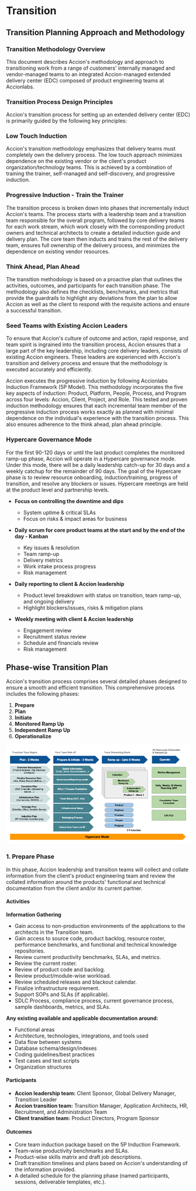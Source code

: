 # Transition

## Transition Planning Approach and Methodology

### Transition Methodology Overview

This document describes Accion's methodology and approach to transitioning work from a range of customers' internally managed and vendor-managed teams to an integrated Accion-managed extended delivery center (EDC) composed of product engineering teams at Accionlabs.

### Transition Process Design Principles

Accion's transition process for setting up an extended delivery center (EDC) is primarily guided by the following key principles:

### Low Touch Induction

Accion's transition methodology emphasizes that delivery teams must completely own the delivery process. The low touch approach minimizes dependence on the existing vendor or the client's product organization/technology teams. This is achieved by a combination of training the trainer, self-managed and self-discovery, and progressive induction.

### Progressive Induction - Train the Trainer

The transition process is broken down into phases that incrementally induct Accion's teams. The process starts with a leadership team and a transition team responsible for the overall program, followed by core delivery teams for each work stream, which work closely with the corresponding product owners and technical architects to create a detailed induction guide and delivery plan. The core team then inducts and trains the rest of the delivery team, ensures full ownership of the delivery process, and minimizes the dependence on existing vendor resources.

### Think Ahead, Plan Ahead

The transition methodology is based on a proactive plan that outlines the activities, outcomes, and participants for each transition phase. The methodology also defines the checklists, benchmarks, and metrics that provide the guardrails to highlight any deviations from the plan to allow Accion as well as the client to respond with the requisite actions and ensure a successful transition.

### Seed Teams with Existing Accion Leaders

To ensure that Accion's culture of outcome and action, rapid response, and team spirit is ingrained into the transition process, Accion ensures that a large part of the key leadership, including core delivery leaders, consists of existing Accion engineers. These leaders are experienced with Accion's transition and delivery process and ensure that the methodology is executed accurately and efficiently.

Accion executes the progressive induction by following Accionlabs Induction Framework (5P Model). This methodology incorporates the five key aspects of induction: Product, Platform, People, Process, and Program across four levels: Accion, Client, Project, and Role. This tested and proven induction methodology ensures that each incremental team member of the progressive induction process works exactly as planned with minimal dependence on the individual's experience with the transition process. This also ensures adherence to the think ahead, plan ahead principle.

### Hypercare Governance Mode

For the first 90-120 days or until the last product completes the monitored ramp-up phase, Accion will operate in a Hypercare governance mode. Under this mode, there will be a daily leadership catch-up for 30 days and a weekly catchup for the remainder of 90 days. The goal of the Hypercare phase is to review resource onboarding, induction/training, progress of transition, and resolve any blockers or issues. Hypercare meetings are held at the product level and partnership levels.

- **Focus on controlling the downtime and dips**
  - System uptime & critical SLAs
  - Focus on risks & impact areas for business

- **Daily scrum for core product teams at the start and by the end of the day - Kanban**
  - Key issues & resolution
  - Team ramp-up
  - Delivery metrics
  - Work intake process progress
  - Risk management

- **Daily reporting to client & Accion leadership**
  - Product level breakdown with status on transition, team ramp-up, and ongoing delivery
  - Highlight blockers/issues, risks & mitigation plans

- **Weekly meeting with client & Accion leadership**
  - Engagement review
  - Recruitment status review
  - Schedule and financials review
  - Risk management

## Phase-wise Transition Plan

Accion's transition process comprises several detailed phases designed to ensure a smooth and efficient transition. This comprehensive process includes the following phases:

1. **Prepare**
2. **Plan**
3. **Initiate**
4. **Monitored Ramp Up**
5. **Independent Ramp Up**
6. **Operationalize**

![Phase-wise Transition Plan](../assets/media/phase-transition-plan.png)

### 1. Prepare Phase

In this phase, Accion leadership and transition teams will collect and collate information from the client's product engineering team and review the collated information around the products' functional and technical documentation from the client and/or its current partner.

#### Activities

**Information Gathering**

- Gain access to non-production environments of the applications to the architects in the Transition team.
- Gain access to source code, product backlog, resource roster, performance benchmarks, and functional and technical knowledge repositories.
- Review current productivity benchmarks, SLAs, and metrics.
- Review the current roster.
- Review of product code and backlog.
- Review product/module-wise workload.
- Review scheduled releases and blackout calendar.
- Finalize infrastructure requirement.
- Support SOPs and SLAs (if applicable).
- SDLC Process, compliance process, current governance process, sample dashboards, metrics, and SLAs.

**Any existing available and applicable documentation around:**
- Functional areas
- Architecture, technologies, integrations, and tools used
- Data flow between systems
- Database schema/design/indexes
- Coding guidelines/best practices
- Test cases and test scripts
- Organization structures

#### Participants

- **Accion leadership team:** Client Sponsor, Global Delivery Manager, Transition Leader
- **Accion transition team:** Transition Manager, Application Architects, HR, Recruitment, and Administration Team
- **Client transition team:** Product Directors, Program Sponsor

#### Outcomes

- Core team induction package based on the 5P Induction Framework.
- Team-wise productivity benchmarks and SLAs.
- Product-wise skills matrix and draft job descriptions.
- Draft transition timelines and plans based on Accion's understanding of the information provided.
- A detailed schedule for the planning phase (named participants, sessions, deliverable templates, etc.).
